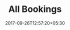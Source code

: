 ---
title: "All Bookings"
date: 2017-09-26T12:57:20+05:30
draft: false
layout: bookingsall
property: "Casa Vagator"
status: "Pending Review"
url: /bookings/all/casa-vagator/
slug: "casa-vagator/"

mainmenu:
 bookings: true
 all: true
---